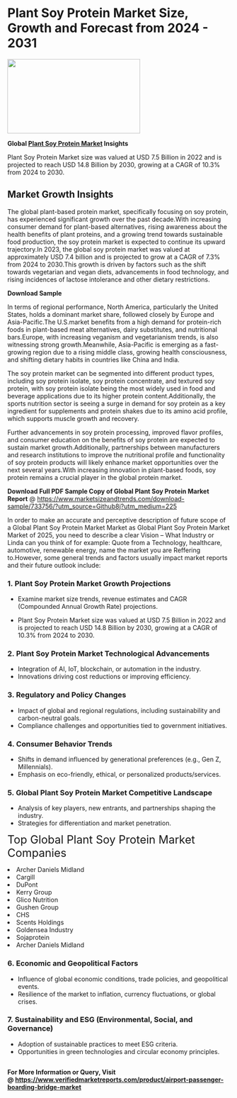 <H1>Plant Soy Protein Market Size, Growth and Forecast from 2024 - 2031</H1><img class="aligncenter size-medium wp-image-584254" src="https://thirdeyenews.in/wp-content/uploads/2024/09/Global-Market-Research-300x168.jpeg" alt="" width="300" height="168" /><p><strong>Global&nbsp;<a href="https://www.marketsizeandtrends.com/download-sample/733756/?utm_source=Github8j?utm_medium=225">Plant Soy Protein Market</a> Insights</strong></p><p>Plant Soy Protein Market size was valued at USD 7.5 Billion in 2022 and is projected to reach USD 14.8 Billion by 2030, growing at a CAGR of 10.3% from 2024 to 2030.</p><p><h2>Market Growth Insights</h2> <p>The global plant-based protein market, specifically focusing on soy protein, has experienced significant growth over the past decade.With increasing consumer demand for plant-based alternatives, rising awareness about the health benefits of plant proteins, and a growing trend towards sustainable food production, the soy protein market is expected to continue its upward trajectory.In 2023, the global soy protein market was valued at approximately USD 7.4 billion and is projected to grow at a CAGR of 7.3% from 2024 to 2030.This growth is driven by factors such as the shift towards vegetarian and vegan diets, advancements in food technology, and rising incidences of lactose intolerance and other dietary restrictions.</p> <p><strong>Download Sample</strong></p> <p>In terms of regional performance, North America, particularly the United States, holds a dominant market share, followed closely by Europe and Asia-Pacific.The U.S.market benefits from a high demand for protein-rich foods in plant-based meat alternatives, dairy substitutes, and nutritional bars.Europe, with increasing veganism and vegetarianism trends, is also witnessing strong growth.Meanwhile, Asia-Pacific is emerging as a fast-growing region due to a rising middle class, growing health consciousness, and shifting dietary habits in countries like China and India.</p> <p>The soy protein market can be segmented into different product types, including soy protein isolate, soy protein concentrate, and textured soy protein, with soy protein isolate being the most widely used in food and beverage applications due to its higher protein content.Additionally, the sports nutrition sector is seeing a surge in demand for soy protein as a key ingredient for supplements and protein shakes due to its amino acid profile, which supports muscle growth and recovery.</p> <p>Further advancements in soy protein processing, improved flavor profiles, and consumer education on the benefits of soy protein are expected to sustain market growth.Additionally, partnerships between manufacturers and research institutions to improve the nutritional profile and functionality of soy protein products will likely enhance market opportunities over the next several years.With increasing innovation in plant-based foods, soy protein remains a crucial player in the global protein market.</p> <p><span class=""><strong>Download Full PDF Sample Copy of Global Plant Soy Protein Market Report</strong> @ <a href="https://www.marketsizeandtrends.com/download-sample/733756/?utm_source=Github8j?utm_medium=225" target="_blank">https://www.marketsizeandtrends.com/download-sample/733756/?utm_source=Github8j?utm_medium=225</a></span></p><p>In order to make an accurate and perceptive description of future scope of a Global&nbsp;Plant Soy Protein Market Market as Global&nbsp;Plant Soy Protein Market Market of 2025, you need to describe a clear Vision &ndash; What Industry or Linda can you think of for example: Quote from a Technology, healthcare, automotive, renewable energy, name the market you are Reffering to.However, some general trends and factors usually impact market reports and their future outlook include:</p><h3>1.&nbsp;<strong>Plant Soy Protein Market Growth Projections</strong></h3><ul><li>Examine market size trends, revenue estimates and CAGR (Compounded Annual Growth Rate) projections.</li><li><p>Plant Soy Protein Market size was valued at USD 7.5 Billion in 2022 and is projected to reach USD 14.8 Billion by 2030, growing at a CAGR of 10.3% from 2024 to 2030.</p></li></ul><h3>2.&nbsp;<strong>Plant Soy Protein Market Technological Advancements</strong></h3><ul><li>Integration of AI, IoT, blockchain, or automation in the industry.</li><li>Innovations driving cost reductions or improving efficiency.</li></ul><h3>3.&nbsp;<strong>Regulatory and Policy Changes</strong></h3><ul><li>Impact of global and regional regulations, including sustainability and carbon-neutral goals.</li><li>Compliance challenges and opportunities tied to government initiatives.</li></ul><h3>4.&nbsp;<strong>Consumer Behavior Trends</strong></h3><ul><li>Shifts in demand influenced by generational preferences (e.g., Gen Z, Millennials).</li><li>Emphasis on eco-friendly, ethical, or personalized products/services.</li></ul><h3>5.&nbsp;<strong>Global Plant Soy Protein Market Competitive Landscape</strong></h3><ul><li>Analysis of key players, new entrants, and partnerships shaping the industry.</li><li>Strategies for differentiation and market penetration.</li></ul><p data-pm-slice="1 1 []"><span style="color: inherit; font-family: inherit; font-size: 25px;">Top Global Plant Soy Protein Market Companies</span></p><div class="" data-test-id=""><p><li>Archer Daniels Midland</li><li> Cargill</li><li> DuPont</li><li> Kerry Group</li><li> Glico Nutrition</li><li> Gushen Group</li><li> CHS</li><li> Scents Holdings</li><li> Goldensea Industry</li><li> Sojaprotein</li><li> Archer Daniels Midland</li></p></div><h3>6.&nbsp;<strong>Economic and Geopolitical Factors</strong></h3><ul><li>Influence of global economic conditions, trade policies, and geopolitical events.</li><li>Resilience of the market to inflation, currency fluctuations, or global crises.</li></ul><h3>7.&nbsp;<strong>Sustainability and ESG (Environmental, Social, and Governance)</strong></h3><ul><li>Adoption of sustainable practices to meet ESG criteria.</li><li>Opportunities in green technologies and circular economy principles.</li></ul><h2><strong style="font-size: 14px;">For More Information or Query, Visit @&nbsp;</strong><a style="background-color: #ffffff; font-size: 14px;" href="https://www.marketsizeandtrends.com/report/plant-soy-protein-market/" target="_blank">https://www.verifiedmarketreports.com/product/airport-passenger-boarding-bridge-market</a></h2>